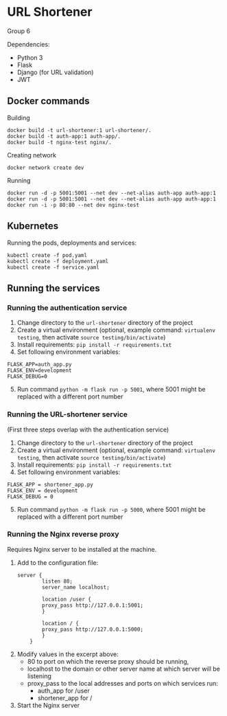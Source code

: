 # URL Shortener 
Group 6

Dependencies: 
- Python 3 
- Flask
- Django (for URL validation)
- JWT

## Docker commands
Building
```
docker build -t url-shortener:1 url-shortener/.
docker build -t auth-app:1 auth-app/.
docker build -t nginx-test nginx/.
```
Creating network
```
docker network create dev
```
Running
```
docker run -d -p 5001:5001 --net dev --net-alias auth-app auth-app:1
docker run -d -p 5001:5001 --net dev --net-alias auth-app auth-app:1
docker run -i -p 80:80 --net dev nginx-test
```

## Kubernetes
Running the pods, deployments and services:
```
kubectl create -f pod.yaml
kubectl create -f deployment.yaml
kubectl create -f service.yaml
```

## Running the services

### Running the authentication service
1. Change directory to the `url-shortener` directory of the project
2. Create a virtual environment (optional, example command: `virtualenv testing`, then activate `source testing/bin/activate`)
3. Install requirements: `pip install -r requirements.txt`
4. Set following environment variables: 
```
FLASK_APP=auth_app.py
FLASK_ENV=development
FLASK_DEBUG=0
```
5. Run command `python -m flask run -p 5001`, where 5001 might be replaced with a different port number

### Running the URL-shortener service
(First three steps overlap with the authentication service)

1. Change directory to the `url-shortener` directory of the project
2. Create a virtual environment (optional, example command: `virtualenv testing`, then activate `source testing/bin/activate`)
3. Install requirements: `pip install -r requirements.txt`
4. Set following environment variables: 
```
FLASK_APP = shortener_app.py
FLASK_ENV = development
FLASK_DEBUG = 0
```
5. Run command `python -m flask run -p 5000`, where 5001 might be replaced with a different port number

### Running the Nginx reverse proxy
Requires Nginx server to be installed at the machine.
1. Add to the configuration file: 
    ```
    server {
            listen 80;
            server_name localhost;
    
            location /user {
            proxy_pass http://127.0.0.1:5001;
            }
    
            location / {
            proxy_pass http://127.0.0.1:5000;
            }
        }
    ```
2. Modify values in the excerpt above:
    * 80 to port on which the reverse proxy should be running, 
    * localhost to the domain or other server name at which server will be listening 
    * proxy_pass to the local addresses and ports on which services run:
        * auth_app for /user
        * shortener_app for /
3. Start the Nginx server
